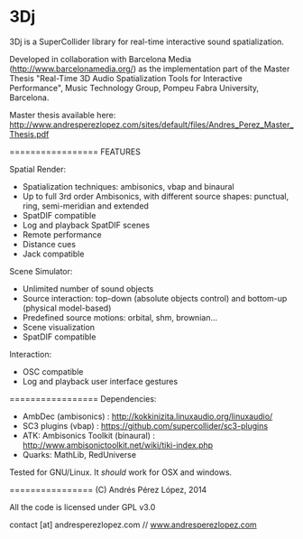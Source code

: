 3Dj
=================

3Dj is a SuperCollider library for real-time interactive sound spatialization.

Developed in collaboration with Barcelona Media (http://www.barcelonamedia.org/) as the implementation part of the Master Thesis "Real-Time 3D Audio Spatialization Tools for Interactive Performance", Music Technology Group, Pompeu Fabra University, Barcelona.

Master thesis available here: http://www.andresperezlopez.com/sites/default/files/Andres_Perez_Master_Thesis.pdf

=================
FEATURES

Spatial Render:
- Spatialization techniques: ambisonics, vbap and binaural
- Up to full 3rd order Ambisonics, with different source shapes: punctual, ring, semi-meridian and extended
- SpatDIF compatible
- Log and playback SpatDIF scenes
- Remote performance
- Distance cues
- Jack compatible

Scene Simulator:
- Unlimited number of sound objects
- Source interaction: top-down (absolute objects control) and bottom-up (physical model-based)
- Predefined source motions: orbital, shm, brownian...
- Scene visualization
- SpatDIF compatible

Interaction:
- OSC compatible
- Log and playback user interface gestures

=================
Dependencies:
- AmbDec (ambisonics) : http://kokkinizita.linuxaudio.org/linuxaudio/
- SC3 plugins (vbap) : https://github.com/supercollider/sc3-plugins
- ATK: Ambisonics Toolkit (binaural) : http://www.ambisonictoolkit.net/wiki/tiki-index.php
- Quarks: MathLib, RedUniverse

Tested for GNU/Linux. It *should* work for OSX and windows.

================
(C) Andrés Pérez López, 2014

All the code is licensed under GPL v3.0

contact [at] andresperezlopez.com // www.andresperezlopez.com
